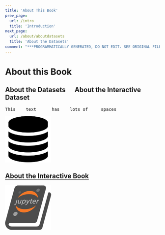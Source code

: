 ```yaml
---
title: 'About This Book'
prev_page:
  url: /intro
  title: 'Introduction'
next_page:
  url: /about/aboutdatasets
  title: 'About the Datasets'
comment: "***PROGRAMMATICALLY GENERATED, DO NOT EDIT. SEE ORIGINAL FILES IN /content***"
---
```

# About this Book
<!--
<p style="margin:0;display:inline;float:left"><h2>About the Datasets</h2></p>
<p style="margin:0;display:inline;float:right"><h2>About the Interactive Book</h2></p>-->

<h2>About the Datasets &nbsp;&nbsp;&nbsp;&nbsp; About the Interactive Dataset</h2>

<pre class="tab">This    text      has    lots of     spaces</pre>

<a href="https://veerg24.github.io/myonlinebook/about/aboutdatasets.html">
<img src="datasets.png" style="width: 150px;"/>
</a>

## [About the Interactive Book][jupyterbook]
<a href="https://veerg24.github.io/myonlinebook/about/aboutinteractivebooks.html">
<img src="jupyterbook.png" style="width: 150px;"/>
</a>

[datasets]: https://veerg24.github.io/myonlinebook/about/aboutdatasets.html
[jupyterbook]: https://veerg24.github.io/myonlinebook/about/aboutinteractivebooks.html